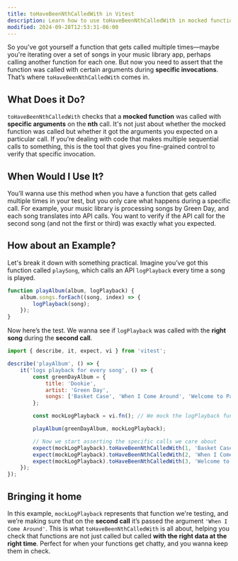 ```yaml
---
title: toHaveBeenNthCalledWith in Vitest
description: Learn how to use toHaveBeenNthCalledWith in mocked function tests.
modified: 2024-09-28T12:53:31-06:00
---
```


So you've got yourself a function that gets called multiple times—maybe you're iterating over a set of songs in your music library app, perhaps calling another function for each one. But now you need to assert that the function was called with certain arguments during **specific invocations**. That’s where `toHaveBeenNthCalledWith` comes in.

## What Does it Do?

`toHaveBeenNthCalledWith` checks that a **mocked function** was called with **specific arguments** on the **nth** call. It's not just about whether the mocked function was called but whether it got the arguments you expected on a particular call. If you’re dealing with code that makes multiple sequential calls to something, this is the tool that gives you fine-grained control to verify that specific invocation.

## When Would I Use It?

You’ll wanna use this method when you have a function that gets called multiple times in your test, but you only care what happens during a specific call. For example, your music library is processing songs by Green Day, and each song translates into API calls. You want to verify if the API call for the second song (and not the first or third) was exactly what you expected.

## How about an Example?

Let's break it down with something practical. Imagine you’ve got this function called `playSong`, which calls an API `logPlayback` every time a song is played.

```javascript
function playAlbum(album, logPlayback) {
	album.songs.forEach((song, index) => {
		logPlayback(song);
	});
}
```

Now here’s the test. We wanna see if `logPlayback` was called with the **right song** during the **second call**.

```javascript
import { describe, it, expect, vi } from 'vitest';

describe('playAlbum', () => {
	it('logs playback for every song', () => {
		const greenDayAlbum = {
			title: 'Dookie',
			artist: 'Green Day',
			songs: ['Basket Case', 'When I Come Around', 'Welcome to Paradise'],
		};

		const mockLogPlayback = vi.fn(); // We mock the logPlayback function

		playAlbum(greenDayAlbum, mockLogPlayback);

		// Now we start asserting the specific calls we care about
		expect(mockLogPlayback).toHaveBeenNthCalledWith(1, 'Basket Case'); // First call
		expect(mockLogPlayback).toHaveBeenNthCalledWith(2, 'When I Come Around'); // Second call
		expect(mockLogPlayback).toHaveBeenNthCalledWith(3, 'Welcome to Paradise'); // Third call
	});
});
```

## Bringing it home

In this example, `mockLogPlayback` represents that function we're testing, and we’re making sure that on the **second call** it’s passed the argument `'When I Come Around'`. This is what `toHaveBeenNthCalledWith` is all about, helping you check that functions are not just called but called **with the right data at the right time**. Perfect for when your functions get chatty, and you wanna keep them in check.

```ts
```
